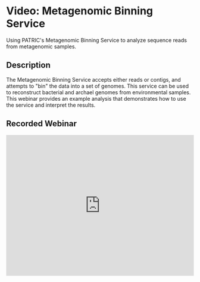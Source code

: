 # Video: Metagenomic Binning Service
Using PATRIC's Metagenomic Binning Service to analyze sequence reads from metagenomic samples.

## Description
The Metagenomic Binning Service accepts either reads or contigs, and attempts to "bin" the data into a set of genomes. This service can be used to reconstruct bacterial and archael genomes from environmental samples. This webinar provides an example analysis that demonstrates how to use the service and interpret the results.

## Recorded Webinar
<div style="position:relative;height:0;padding-bottom:75.0%"><iframe src="https://www.youtube.com/embed/MR0GbjIgnMo?ecver=2" width="480" height="360" frameborder="0" allow="autoplay; encrypted-media" style="position:absolute;width:100%;height:100%;left:0" allowfullscreen></iframe></div>
